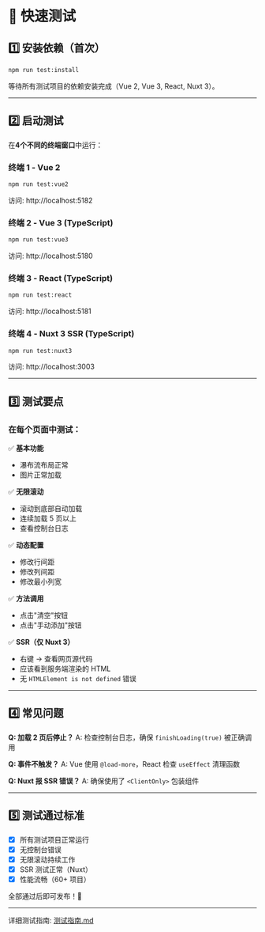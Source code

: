 # 🧪 快速测试

## 1️⃣ 安装依赖（首次）

```bash
npm run test:install
```

等待所有测试项目的依赖安装完成（Vue 2, Vue 3, React, Nuxt 3）。

---

## 2️⃣ 启动测试

在**4个不同的终端窗口**中运行：

### 终端 1 - Vue 2
```bash
npm run test:vue2
```
访问: http://localhost:5182

### 终端 2 - Vue 3 (TypeScript)
```bash
npm run test:vue3
```
访问: http://localhost:5180

### 终端 3 - React (TypeScript)
```bash
npm run test:react
```
访问: http://localhost:5181

### 终端 4 - Nuxt 3 SSR (TypeScript)
```bash
npm run test:nuxt3
```
访问: http://localhost:3003

---

## 3️⃣ 测试要点

### 在每个页面中测试：

✅ **基本功能**
- 瀑布流布局正常
- 图片正常加载

✅ **无限滚动**
- 滚动到底部自动加载
- 连续加载 5 页以上
- 查看控制台日志

✅ **动态配置**
- 修改行间距
- 修改列间距
- 修改最小列宽

✅ **方法调用**
- 点击"清空"按钮
- 点击"手动添加"按钮

✅ **SSR（仅 Nuxt 3）**
- 右键 -> 查看网页源代码
- 应该看到服务端渲染的 HTML
- 无 `HTMLElement is not defined` 错误

---

## 4️⃣ 常见问题

**Q: 加载 2 页后停止？**
A: 检查控制台日志，确保 `finishLoading(true)` 被正确调用

**Q: 事件不触发？**
A: Vue 使用 `@load-more`，React 检查 `useEffect` 清理函数

**Q: Nuxt 报 SSR 错误？**
A: 确保使用了 `<ClientOnly>` 包装组件

---

## 5️⃣ 测试通过标准

- [x] 所有测试项目正常运行
- [x] 无控制台错误
- [x] 无限滚动持续工作
- [x] SSR 测试正常（Nuxt）
- [x] 性能流畅（60+ 项目）

全部通过后即可发布！🚀

---

详细测试指南: [测试指南.md](./测试指南.md)

